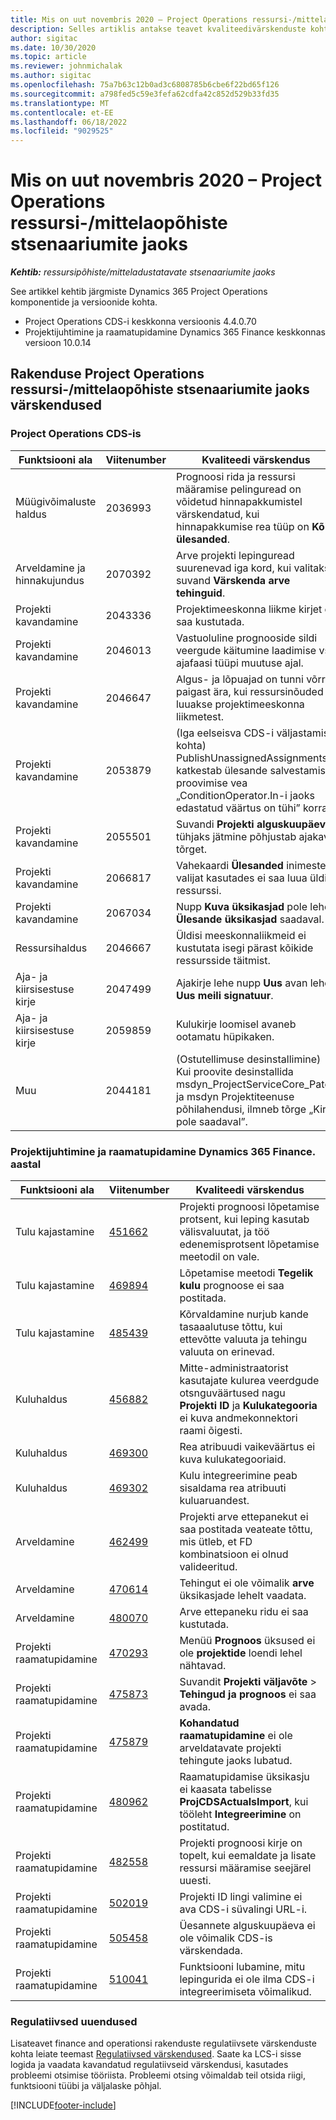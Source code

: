 ```yaml
---
title: Mis on uut novembris 2020 – Project Operations ressursi-/mittelaopõhiste stsenaariumite jaoks
description: Selles artiklis antakse teavet kvaliteedivärskenduste kohta, mis on saadaval 2020. aasta novembri väljaandes Project Operations ressursipõhiste/varumata stsenaariumide jaoks.
author: sigitac
ms.date: 10/30/2020
ms.topic: article
ms.reviewer: johnmichalak
ms.author: sigitac
ms.openlocfilehash: 75a7b63c12b0ad3c6808785b6cbe6f22bd65f126
ms.sourcegitcommit: a798fed5c59e3fefa62cdfa42c852d529b33fd35
ms.translationtype: MT
ms.contentlocale: et-EE
ms.lasthandoff: 06/18/2022
ms.locfileid: "9029525"
---
```

# <a name="whats-new-november-2020---project-operations-for-resourcenon-stocked-based-scenarios"></a>Mis on uut novembris 2020 – Project Operations ressursi-/mittelaopõhiste stsenaariumite jaoks

_**Kehtib:** ressursipõhiste/mitteladustatavate stsenaariumite jaoks_

See artikkel kehtib järgmiste Dynamics 365 Project Operations komponentide ja versioonide kohta.

- Project Operations CDS-i keskkonna versioonis 4.4.0.70
- Projektijuhtimine ja raamatupidamine Dynamics 365 Finance keskkonnas versioon 10.0.14

## <a name="updates-to-project-operations-for-resource-non-stocked-based-scenarios"></a>Rakenduse Project Operations ressursi-/mittelaopõhiste stsenaariumite jaoks värskendused

### <a name="project-operations-on-cds"></a>Project Operations CDS-is

| Funktsiooni ala                 | Viitenumber | Kvaliteedi värskendus                                                                                                                                                                    |
|------------------------------|------------------|-----------------------------------------------------------------------------------------------------------------------------------------------------------------------------------|
|   Müügivõimaluste haldus       | 2036993          | Prognoosi rida ja ressursi määramise pelinguread on võidetud hinnapakkumistel värskendatud, kui hinnapakkumise rea tüüp on **Kõik ülesanded**.                                                 |
| Arveldamine ja hinnakujundus          | 2070392          | Arve projekti lepinguread suurenevad iga kord, kui valitakse suvand **Värskenda arve tehinguid**.                                                                         |
| Projekti kavandamine             | 2043336          | Projektimeeskonna liikme kirjet ei saa kustutada.                                                                                                                                  |
| Projekti kavandamine             | 2046013          | Vastuoluline prognooside sildi veergude käitumine laadimise vs. ajafaasi tüüpi muutuse ajal.                                                                                   |
| Projekti kavandamine             | 2046647          | Algus- ja lõpuajad on tunni võrra paigast ära, kui ressursinõuded luuakse projektimeeskonna liikmetest.                                                                      |
| Projekti kavandamine             | 2053879          | (Iga eelseisva CDS-i väljastamise kohta) PublishUnassignedAssignments katkestab ülesande salvestamise proovimise vea „ConditionOperator.In-i jaoks edastatud väärtus on tühi” korral.                       |
| Projekti kavandamine             | 2055501          | Suvandi **Projekti alguskuupäev** tühjaks jätmine põhjustab ajakava tõrget.                                                                                                      |
| Projekti kavandamine             | 2066817          | Vahekaardi **Ülesanded** inimeste valijat kasutades ei saa luua üldist ressurssi.                                                                                                   |
| Projekti kavandamine             | 2067034          | Nupp **Kuva üksikasjad** pole lehel **Ülesande üksikasjad** saadaval.                                                                                                       |
| Ressursihaldus          | 2046667          | Üldisi meeskonnaliikmeid ei kustutata isegi pärast kõikide ressursside täitmist.                                                                                                    |
| Aja- ja kiirsisestuse kirje | 2047499          | Ajakirje lehe nupp **Uus** avan lehe **Uus meili signatuur**.                                                                                               |
| Aja- ja kiirsisestuse kirje | 2059859          | Kulukirje loomisel avaneb ootamatu hüpikaken.                                                                                                                         |
| Muu                        | 2044181          | (Ostutellimuse desinstallimine) Kui proovite desinstallida msdyn_ProjectServiceCore_Patch ja msdyn Projektiteenuse põhilahendusi, ilmneb tõrge „Kirje pole saadaval”.  |

### <a name="project-management-and-accounting-in-dynamics-365-finance"></a>Projektijuhtimine ja raamatupidamine Dynamics 365 Finance. aastal

| Funktsiooni ala        | Viitenumber | Kvaliteedi värskendus                                                                                                                                                            |
|---------------------|------------------|---------------------------------------------------------------------------------------------------------------------------------------------------------------------------|
| Tulu kajastamine | [451662](https://fix.lcs.dynamics.com/Issue/Details/?bugId=451662)           | Projekti prognoosi lõpetamise protsent, kui leping kasutab välisvaluutat, ja töö edenemisprotsent lõpetamise meetodil on vale.                     |
| Tulu kajastamine | [469894](https://fix.lcs.dynamics.com/Issue/Details/?bugId=469894)           | Lõpetamise meetodi **Tegelik kulu** prognoose ei saa postitada.                                                                                                    |
| Tulu kajastamine | [485439](https://fix.lcs.dynamics.com/Issue/Details/?bugId=485439)           | Kõrvaldamine nurjub kande tasaaalutuse tõttu, kui ettevõtte valuuta ja tehingu valuuta on erinevad.                                              |
| Kuluhaldus  | [456882](https://fix.lcs.dynamics.com/Issue/Details/?bugId=456822)           | Mitte-administraatorist kasutajate kulurea veerdgude otsnguväärtused nagu **Projekti ID** ja **Kulukategooria** ei kuva andmekonnektori raami õigesti. |
| Kuluhaldus  | [469300](https://fix.lcs.dynamics.com/Issue/Details/?bugId=469300)           | Rea atribuudi vaikeväärtus ei kuva kulukategooriaid.                                                                                                         |
| Kuluhaldus  | [469302](https://fix.lcs.dynamics.com/Issue/Details/?bugId=469302)           | Kulu integreerimine peab sisaldama rea atribuuti kuluaruandest.                                                                                             |
| Arveldamine           | [462499](https://fix.lcs.dynamics.com/Issue/Details/?bugId=462499)           | Projekti arve ettepanekut ei saa postitada veateate tõttu, mis ütleb, et FD kombinatsioon ei olnud valideeritud.                                                    |
| Arveldamine           | [470614](https://fix.lcs.dynamics.com/Issue/Details/?bugId=470614)           | Tehingut ei ole võimalik **arve** üksikasjade lehelt vaadata.                                                                                                              |
| Arveldamine           | [480070](https://fix.lcs.dynamics.com/Issue/Details/?bugId=480070)           | Arve ettepaneku ridu ei saa kustutada.                                                                                                                                  |
| Projekti raamatupidamine  | [470293](https://fix.lcs.dynamics.com/Issue/Details/?bugId=470293)           | Menüü **Prognoos** üksused ei ole **projektide** loendi lehel nähtavad.                                                                                                   |
| Projekti raamatupidamine  | [475873](https://fix.lcs.dynamics.com/Issue/Details/?bugId=475873)           | Suvandit **Projekti väljavõte**   > **Tehingud ja prognoos** ei saa avada.                                                                                                       |
| Projekti raamatupidamine  | [475879](https://fix.lcs.dynamics.com/Issue/Details/?bugId=475879)           | **Kohandatud raamatupidamine** ei ole arveldatavate projekti tehingute jaoks lubatud.                                                                                                  |
| Projekti raamatupidamine  | [480962](https://fix.lcs.dynamics.com/Issue/Details/?bugId=480962)           | Raamatupidamise üksikasju ei kaasata tabelisse **ProjCDSActualsImport**, kui tööleht **Integreerimine** on postitatud.                                                  |
| Projekti raamatupidamine  | [482558](https://fix.lcs.dynamics.com/Issue/Details/?bugId=482558)           | Projekti prognoosi kirje on topelt, kui eemaldate ja lisate ressursi määramise seejärel uuesti.                                                                            |
| Projekti raamatupidamine  | [502019](https://fix.lcs.dynamics.com/Issue/Details/?bugId=502019)           | Projekti ID lingi valimine ei ava CDS-i süvalingi URL-i.                                                                                                         |
| Projekti raamatupidamine  | [505458](https://fix.lcs.dynamics.com/Issue/Details/?bugId=505458)           | Üesannete alguskuupäeva ei ole võimalik CDS-is värskendada.                                                                                                                           |
| Projekti raamatupidamine  | [510041](https://fix.lcs.dynamics.com/Issue/Details/?bugId=510041)           | Funktsiooni lubamine, mitu lepingurida ei ole ilma CDS-i integreerimiseta võimalikud.                                                                                   |

### <a name="regulatory-updates"></a>Regulatiivsed uuendused
Lisateavet finance and operationsi rakenduste regulatiivsete värskenduste kohta leiate teemast [Regulatiivsed värskendused](/dynamics365/finance/localizations/regulatory-updates). Saate ka LCS-i sisse logida ja vaadata kavandatud regulatiivseid värskendusi, kasutades probleemi otsimise tööriista. Probleemi otsing võimaldab teil otsida riigi, funktsiooni tüübi ja väljalaske põhjal.


[!INCLUDE[footer-include](../includes/footer-banner.md)]